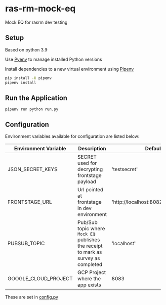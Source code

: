# ras-rm-mock-eq
Mock EQ for rasrm dev testing

## Setup
Based on python 3.9

Use [Pyenv](https://github.com/pyenv/pyenv) to manage installed Python versions

Install dependencies to a new virtual environment using [Pipenv](https://docs.pipenv.org/)

```bash
pip install -U pipenv
pipenv install
```

## Run the Application
```
pipenv run python run.py
```

## Configuration
Environment variables available for configuration are listed below:

| Environment Variable            | Description                                                   | Default
|---------------------------------|---------------------------------------------------------------|-------------------------------
| JSON_SECRET_KEYS                | SECRET used for decrypting frontstage payload                 | 'testsecret'
| FRONTSTAGE_URL                  | Url pointed at frontstage in dev environment                  | 'http://localhost:8082/surveys/todo'
| PUBSUB_TOPIC                    | Pub/Sub topic where `Mock EQ` publishes the receipt to mark as survey as completed| 'localhost'
| GOOGLE_CLOUD_PROJECT            | GCP Project where the app exists                              | 8083

These are set in [config.py](config.py)
